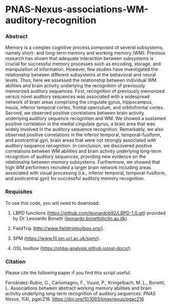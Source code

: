 # PNAS-Nexus-associations-WM-auditory-recognition

<h3> Abstract </h3>

Memory is a complex cognitive process composed of several subsystems, namely short- and long-term memory and working memory (WM). Previous research has shown that adequate interaction between subsystems is crucial for successful memory processes such as encoding, storage, and manipulation of information. However, few studies have investigated the relationship between different subsystems at the behavioral and neural levels. Thus, here we assessed the relationship between individual WM abilities and brain activity underlying the recognition of previously memorized auditory sequences. First, recognition of previously memorized versus novel auditory sequences was associated with a widespread network of brain areas comprising the cingulate gyrus, hippocampus, insula, inferior temporal cortex, frontal operculum, and orbitofrontal cortex. Second, we observed positive correlations between brain activity underlying auditory sequence recognition and WM. We showed a sustained positive correlation in the medial cingulate gyrus, a brain area that was widely involved in the auditory sequence recognition. Remarkably, we also observed positive correlations in the inferior temporal, temporal-fusiform, and postcentral gyri, brain areas that were not strongly associated with auditory sequence recognition. In conclusion, we discovered positive correlations between WM abilities and brain activity underlying long-term recognition of auditory sequences, providing new evidence on the relationship between memory subsystems. Furthermore, we showed that high WM performers recruited a larger brain network including areas associated with visual processing (i.e., inferior temporal, temporal-fusiform, and postcentral gyri) for successful auditory memory recognition.

<h3> Requisites </h3>

To use this code, you will need to download:

1. LBPD functions (https://github.com/leonardob92/LBPD-1.0.git) provided by Dr. Leonardo Bonetti (leonardo.bonetti@clin.au.dk).

2. FieldTrip (http://www.fieldtriptoolbox.org/).

3. SPM (https://www.fil.ion.ucl.ac.uk/spm/).

4. OSL toolbox (https://ohba-analysis.github.io/osl-docs/).

<h3> Citation </h3>

Please cite the following paper if you find this script useful:

Fernández-Rubio, G., Carlomagno, F., Vuust, P., Kringelbach, M. L., Bonetti, L. Associations between abstract working memory abilities and brain activity underlying long-term recognition of auditory sequences. *PNAS Nexus, 1*(4), pgac216. https://doi.org/10.1093/pnasnexus/pgac216
